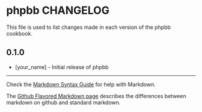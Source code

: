 phpbb CHANGELOG
===============

This file is used to list changes made in each version of the phpbb cookbook.

0.1.0
-----
- [your_name] - Initial release of phpbb

- - -
Check the [Markdown Syntax Guide](http://daringfireball.net/projects/markdown/syntax) for help with Markdown.

The [Github Flavored Markdown page](http://github.github.com/github-flavored-markdown/) describes the differences between markdown on github and standard markdown.
